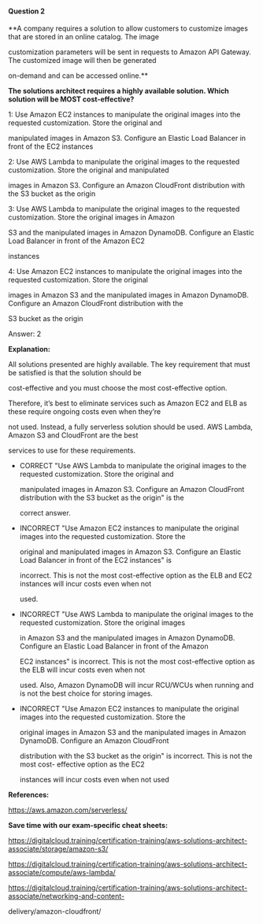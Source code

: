 #### Question  2


**A company requires a solution to allow customers to customize images that are stored in an online catalog. The image

customization parameters will be sent in requests to Amazon API Gateway. The customized image will then be generated

on-demand and can be accessed online.**


**The solutions architect requires a highly available solution. Which solution will be MOST cost-effective?**


1: Use Amazon EC2 instances to manipulate the original images into the requested customization. Store the original and

manipulated images in Amazon S3. Configure an Elastic Load Balancer in front of the EC2 instances


2: Use AWS Lambda to manipulate the original images to the requested customization. Store the original and manipulated

images in Amazon S3. Configure an Amazon CloudFront distribution with the S3 bucket as the origin


3: Use AWS Lambda to manipulate the original images to the requested customization. Store the original images in Amazon

S3 and the manipulated images in Amazon DynamoDB. Configure an Elastic Load Balancer in front of the Amazon EC2

instances


4: Use Amazon EC2 instances to manipulate the original images into the requested customization. Store the original

images in Amazon S3 and the manipulated images in Amazon DynamoDB. Configure an Amazon CloudFront distribution with the

S3 bucket as the origin


Answer: 2


**Explanation:**


All solutions presented are highly available. The key requirement that must be satisfied is that the solution should be

cost-effective and you must choose the most cost-effective option.


Therefore, it’s best to eliminate services such as Amazon EC2 and ELB as these require ongoing costs even when they’re

not used. Instead, a fully serverless solution should be used. AWS Lambda, Amazon S3 and CloudFront are the best

services to use for these requirements.


- CORRECT "Use AWS Lambda to manipulate the original images to the requested customization. Store the original and

  manipulated images in Amazon S3. Configure an Amazon CloudFront distribution with the S3 bucket as the origin" is the

  correct answer.


- INCORRECT "Use Amazon EC2 instances to manipulate the original images into the requested customization. Store the

  original and manipulated images in Amazon S3. Configure an Elastic Load Balancer in front of the EC2 instances" is

  incorrect. This is not the most cost-effective option as the ELB and EC2 instances will incur costs even when not

  used.


- INCORRECT "Use AWS Lambda to manipulate the original images to the requested customization. Store the original images

  in Amazon S3 and the manipulated images in Amazon DynamoDB. Configure an Elastic Load Balancer in front of the Amazon

  EC2 instances" is incorrect. This is not the most cost-effective option as the ELB will incur costs even when not

  used. Also, Amazon DynamoDB will incur RCU/WCUs when running and is not the best choice for storing images.


- INCORRECT "Use Amazon EC2 instances to manipulate the original images into the requested customization. Store the

  original images in Amazon S3 and the manipulated images in Amazon DynamoDB. Configure an Amazon CloudFront

  distribution with the S3 bucket as the origin" is incorrect. This is not the most cost- effective option as the EC2

  instances will incur costs even when not used


**References:**


https://aws.amazon.com/serverless/


**Save time with our exam-specific cheat sheets:**


https://digitalcloud.training/certification-training/aws-solutions-architect-associate/storage/amazon-s3/


https://digitalcloud.training/certification-training/aws-solutions-architect-associate/compute/aws-lambda/


https://digitalcloud.training/certification-training/aws-solutions-architect-associate/networking-and-content-

delivery/amazon-cloudfront/

